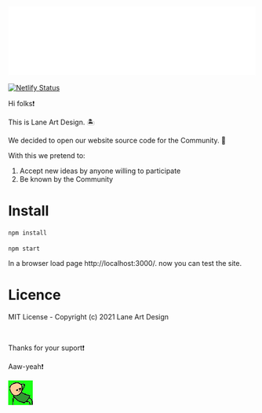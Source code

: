 <p align="center">
<img src="https://raw.githubusercontent.com/Lane-Art-Design/website/main/src/img/logo/logo.png"/>
</p>

[![Netlify Status](https://api.netlify.com/api/v1/badges/bdac8326-6b99-480f-b12f-65885ea5437f/deploy-status)](https://app.netlify.com/sites/lucid-goldwasser-8d9866/deploys)


Hi folks❗

This is Lane Art Design. 🏝️ 

We decided to open our website source code for the Community. 💪

With this we pretend to:
1. Accept new ideas by anyone willing to participate
2. Be known by the Community

# Install

```shell
npm install 

npm start
```
In a browser load page http://localhost:3000/. now you can test the site.

# Licence 

MIT License - Copyright (c) 2021 Lane Art Design


<br>

Thanks for your suport❗

Aaw-yeah❗

<img src="https://raw.githubusercontent.com/Lane-Art-Design/website/main/img/aaw-yeah.gif"/>
  <p/>
